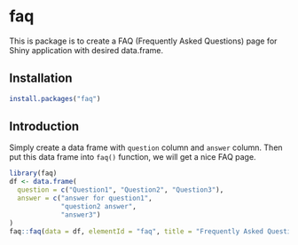 
<!-- README.md is generated from README.Rmd. Please edit that file -->

# faq

<!-- badges: start -->

<!-- badges: end -->

This is package is to create a FAQ (Frequently Asked Questions) page for
Shiny application with desired data.frame.

## Installation

``` r
install.packages("faq")
```

## Introduction

Simply create a data frame with `question` column and `answer` column.
Then put this data frame into `faq()` function, we will get a nice FAQ
page.

``` r
library(faq)
df <- data.frame(
  question = c("Question1", "Question2", "Question3"),
  answer = c("answer for question1", 
             "question2 answer", 
             "answer3")
)
faq::faq(data = df, elementId = "faq", title = "Frequently Asked Questions")
```

<!--html_preserve-->

<div id="faq" class="faq html-widget" style="width:100%;height:480px;">

</div>

<script type="application/json" data-for="faq">{"x":{"data":{"question":["Question1","Question2","Question3"],"answer":["answer for question1","question2 answer","answer3"]},"title":"Frequently Asked Questions"},"evals":[],"jsHooks":[]}</script>

<!--/html_preserve-->
